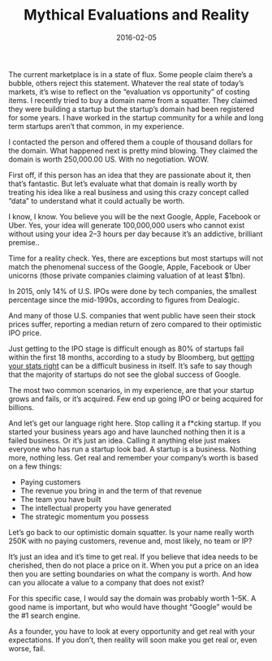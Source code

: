 ﻿---
title: 'Mythical Evaluations and Reality'
tags:
- Startup
- Entrepreneurship
date: 2016-02-05
featured_image: 'mythical-evaluation-1.png'
---

The current marketplace is in a state of flux. Some people claim there’s a bubble, others reject this statement. Whatever the real state of today’s markets, it’s wise to reflect on the “evaluation vs opportunity” of costing items. I recently tried to buy a domain name from a squatter. They claimed they were building a startup but the startup’s domain had been registered for some years. I have worked in the startup community for a while and long term startups aren’t that common, in my experience.

I contacted the person and offered them a couple of thousand dollars for the domain. What happened next is pretty mind blowing. They claimed the domain is worth 250,000.00 US. With no negotiation. WOW.

First off, if this person has an idea that they are passionate about it, then that’s fantastic. But let’s evaluate what that domain is really worth by treating his idea like a real business and using this crazy concept called “data” to understand what it could actually be worth.

I know, I know. You believe you will be the next Google, Apple, Facebook or Uber. Yes, your idea will generate 100,000,000 users who cannot exist without using your idea 2–3 hours per day because it’s an addictive, brilliant premise..

Time for a reality check. Yes, there are exceptions but most startups will not match the phenomenal success of the Google, Apple, Facebook or Uber unicorns (those private companies claiming valuation of at least $1bn).

In 2015, only 14% of U.S. IPOs were done by tech companies, the smallest percentage since the mid-1990s, according to figures from Dealogic.

And many of those U.S. companies that went public have seen their stock prices suffer, reporting a median return of zero compared to their optimistic IPO price.

Just getting to the IPO stage is difficult enough as 80% of startups fail within the first 18 months, according to a study by Bloomberg, but [getting your stats right](http://www.huffingtonpost.com/paul-jarvis/8-out-of-10-statistics-ar_b_6516014.html) can be a difficult business in itself. It’s safe to say though that the majority of startups do not see the global success of Google.

The most two common scenarios, in my experience, are that your startup grows and fails, or it’s acquired. Few end up going IPO or being acquired for billions.

And let’s get our language right here. Stop calling it a f*cking startup. If you started your business years ago and have launched nothing then it is a failed business. Or it’s just an idea. Calling it anything else just makes everyone who has run a startup look bad. A startup is a business. Nothing more, nothing less. Get real and remember your company’s worth is based on a few things:

- Paying customers
- The revenue you bring in and the term of that revenue
- The team you have built
- The intellectual property you have generated
- The strategic momentum you possess

Let’s go back to our optimistic domain squatter. Is your name really worth 250K with no paying customers, revenue and, most likely, no team or IP?

It’s just an idea and it’s time to get real. If you believe that idea needs to be cherished, then do not place a price on it. When you put a price on an idea then you are setting boundaries on what the company is worth. And how can you allocate a value to a company that does not exist?

For this specific case, I would say the domain was probably worth 1–5K. A good name is important, but who would have thought “Google” would be the #1 search engine.

As a founder, you have to look at every opportunity and get real with your expectations. If you don’t, then reality will soon make you get real or, even worse, fail.
